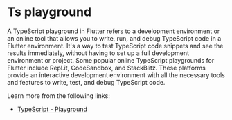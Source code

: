 # Ts playground

A TypeScript playground in Flutter refers to a development environment or an online tool that allows you to write, run, and debug TypeScript code in a Flutter environment. It's a way to test TypeScript code snippets and see the results immediately, without having to set up a full development environment or project. Some popular online TypeScript playgrounds for Flutter include Repl.it, CodeSandbox, and StackBlitz. These platforms provide an interactive development environment with all the necessary tools and features to write, test, and debug TypeScript code.

Learn more from the following links:

- [TypeScript - Playground](https://www.typescriptlang.org/play)